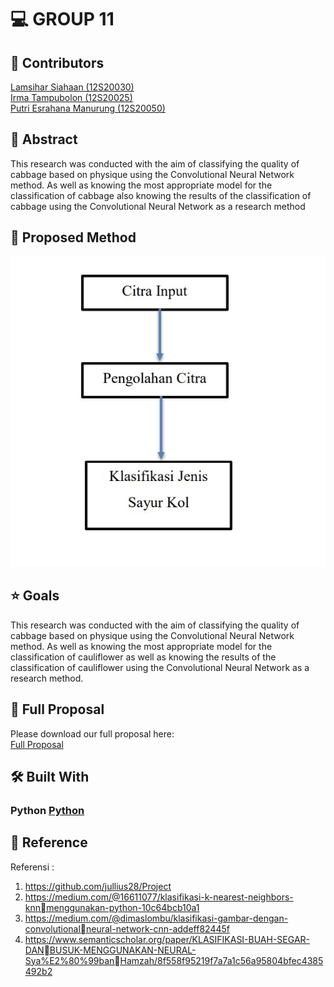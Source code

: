 # 💻 GROUP 11 <a name="about-project"></a>

## 👥 Contributors
[Lamsihar Siahaan (12S20030)](https://github.com/lamsiharsiahaan)<br>
[Irma Tampubolon (12S20025)](https://github.com/irmatampubolon)<br>
[Putri Esrahana Manurung (12S20050)](https://github.com/esrahanamnrg)<br>

## 📝 Abstract
This research was conducted with the aim of classifying the quality of cabbage based on physique using the Convolutional Neural Network method. As well as knowing the most appropriate model for the classification of cabbage also knowing the results of the classification of cabbage using the Convolutional Neural Network as a research method

## 📝 Proposed Method 
<img src="https://github.com/lamsiharsiahaan/Tugas-Proyek-Certan/blob/main/method.jpg"><br>

## ⭐ Goals 
This research was conducted with the aim of classifying the quality of cabbage based on physique using the Convolutional Neural Network method. As well as knowing the most appropriate model for the classification of cauliflower as well as knowing the results of the classification of cauliflower using the Convolutional Neural Network as a research method.

## 📖 Full Proposal
Please download our full proposal here:<br>
[Full Proposal](https://github.com/lamsiharsiahaan/Tugas-Proyek-Certan/raw/main/LP-CERTAN-22-Unlisted_030_025_050.pdf)

## 🛠 Built With <a name="built-with"></a>
### Python <a href="https://www.python.org/">Python</a>

## 🔭 Reference
Referensi :
1. https://github.com/jullius28/Project
2. https://medium.com/@16611077/klasifikasi-k-nearest-neighbors-knnmenggunakan-python-10c64bcb10a1
3. https://medium.com/@dimaslombu/klasifikasi-gambar-dengan-convolutionalneural-network-cnn-addeff82445f
4. https://www.semanticscholar.org/paper/KLASIFIKASI-BUAH-SEGAR-DANBUSUK-MENGGUNAKAN-NEURAL-Sya%E2%80%99banHamzah/8f558f95219f7a7a1c56a95804bfec4385492b2
